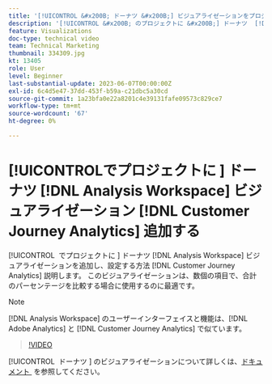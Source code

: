 ```yaml
---
title: '[!UICONTROL &#x200B; ドーナツ &#x200B;] ビジュアライゼーションをプロジェクト  [!DNL Analysis Workspace]  追加'
description: '[!UICONTROL &#x200B; のプロジェクトに &#x200B;] ドーナツ  [!DNL Analysis Workspace]  ビジュアライゼーションを追加し  [!DNL Customer Journey Analytics] 設定する方法を説明します。'
feature: Visualizations
doc-type: technical video
team: Technical Marketing
thumbnail: 334309.jpg
kt: 13405
role: User
level: Beginner
last-substantial-update: 2023-06-07T00:00:00Z
exl-id: 6c4d5e47-37dd-453f-b59a-c21dbc5a30cd
source-git-commit: 1a23bfa0e22a8201c4e39131fafe09573c829ce7
workflow-type: tm+mt
source-wordcount: '67'
ht-degree: 0%

---
```


# [!UICONTROL &#x200B; でプロジェクトに &#x200B;] ドーナツ [!DNL Analysis Workspace] ビジュアライゼーション [!DNL Customer Journey Analytics] 追加する

[!UICONTROL &#x200B; でプロジェクトに &#x200B;] ドーナツ [!DNL Analysis Workspace] ビジュアライゼーションを追加し、設定する方法 [!DNL Customer Journey Analytics] 説明します。 このビジュアライゼーションは、数個の項目で、合計のパーセンテージを比較する場合に使用するのに最適です。

>[!NOTE]
>
>[!DNL Analysis Workspace] のユーザーインターフェイスと機能は、[!DNL Adobe Analytics] と [!DNL Customer Journey Analytics] で似ています。

>[!VIDEO](https://video.tv.adobe.com/v/3416776/?quality=12&learn=on&captions=jpn)

[!UICONTROL &#x200B; ドーナツ &#x200B;] のビジュアライゼーションについて詳しくは、[&#x200B; ドキュメント &#x200B;](https://experienceleague.adobe.com/docs/analytics-platform/using/cja-workspace/visualizations/donut.html?lang=ja) を参照してください。
